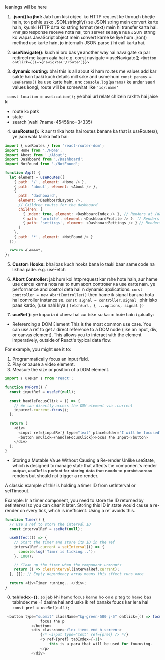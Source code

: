 leanings will be here

1. **.json() ka jhol:**
Jab hum kisi object ko HTTP request ke through bhejte hain, toh pehle usko JSON.stringify() se JSON string mein convert karte hain, kyunki HTTP data ko string format (text) mein hi transfer karta hai. Phir jab response receive hota hai, toh server se aaya hua JSON string ko wapas JavaScript object mein convert karne ke liye hum .json() method use karte hain, jo internally JSON.parse() hi call karta hai.

2. **useNavigate():** kuch ni bro bas ye another way hai navaigate ka par redirect me kaam aata hai
e.g. const navigate = useNavigate();
`<Button onClick={()=>{navigate('/route')}}>`

3. **dynamic routing:** bhai this is all about ki ham routes me values add kar sakte hain taaki kuch details mill sake and usme hum `const params = useParams()` ka use karte hain, and `console.log(params)` ke andar saari values hongi, route will be somewhat like `'id/:name'`

` const location = useLocation();` ye bhai url relate chizein rakhta hai jaise ki 
* route ka patk
* state
* search (wahi ?name=4545&no=34335)

4. **useRoutes():** ik aur tarika hota hai routes banane ka that is useRoutes(), ye json wala tarika hota hai:

```javascript
import { useRoutes } from 'react-router-dom';
import Home from './Home';
import About from './About';
import Dashboard from './Dashboard';
import NotFound from './NotFound';

function App() {
  let element = useRoutes([
    { path: '/', element: <Home /> },
    { path: 'about', element: <About /> },
    {
      path: 'dashboard',
      element: <DashboardLayout />,
      // Children routes for the dashboard
      children: [
        { index: true, element: <DashboardIndex /> }, // Renders at /dashboard
        { path: 'profile', element: <DashboardProfile /> }, // Renders at /dashboard/profile
        { path: 'settings', element: <DashboardSettings /> } // Renders at /dashboard/settings
      ]
    },
    { path: '*', element: <NotFound /> }
  ]);

  return element;
};
```
5. **Custom Hooks:** bhai bas kuch hooks bana lo taaki baar same code na likhna pade. e.g. useFetch

6. **Abort Controller:** jab hum koi http request kar rahe hote hain, aur hame use cancel karna hota hai to hum abort controller ka use karte hain. ye performance and control deta hai in dynamic applications.
`const controller = new AbortController()` then hame ik signal banana hota hai controller instance se.
`const signal = controller.signal` , phir isko paas kardo, (use nahi kiya.) `fetch(url, { ...options, signal })`

7. **useRef():** ye important cheez hai aur iske so kaam hote hain typically:
* Referencing a DOM Element
This is the most common use case. You can use a ref to get a direct reference to a DOM node (like an input, div, or canvas element). This allows you to interact with the element imperatively, outside of React's typical data flow.

For example, you might use it to:
1. Programmatically focus an input field.
2. Play or pause a video element.
3. Measure the size or position of a DOM element.

```javascript
import { useRef } from 'react';

function MyForm() {
  const inputRef = useRef(null);

  const handleFocusClick = () => {
    // We can directly access the DOM element via .current
    inputRef.current.focus();
  };

  return (
    <div>
      <input ref={inputRef} type="text" placeholder="I will be focused" />
      <button onClick={handleFocusClick}>Focus the Input</button>
    </div>
  );
}
```

* Storing a Mutable Value Without Causing a Re-render
Unlike useState, which is designed to manage state that affects the component's render output, useRef is perfect for storing data that needs to persist across renders but should not trigger a re-render.

A classic example of this is holding a timer ID from setInterval or setTimeout.

Example:
In a timer component, you need to store the ID returned by setInterval so you can clear it later. Storing this ID in state would cause a re-render on every tick, which is inefficient. Using a ref avoids this.
```javascript
function Timer() {
  // Use a ref to store the interval ID
  const intervalRef = useRef(null);

  useEffect(() => {
    // Start the timer and store its ID in the ref
    intervalRef.current = setInterval(() => {
      console.log('Timer is ticking...');
    }, 1000);

    // Clean up the timer when the component unmounts
    return () => clearInterval(intervalRef.current);
  }, []); // Empty dependency array means this effect runs once

  return <div>Timer running...</div>;
}
```
8. **tabIndex={}:** so jab bhi hame focus karna ho on a p tag to hame bas tabIndex me -1 daalna hai and uske ik ref banake foucs kar lena hai
`const pref = useRef(null);`

```javascript
 <button type="submit" className="bg-green-500 p-5" onClick={() => focusTheP()}>
                focus the p
            </button>
            <div className="flex items-end h-screen">
                {/* <input type="text" ref={pref} /> */}
                <p ref={pref} tabIndex={-1}>
                    this is a para that will be used for foucusing.
                </p>
            </div>
```
